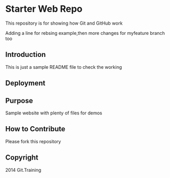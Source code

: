 
# Starter Web Repo

This repository is for showing how Git and GitHub work

Adding a line for rebsing example,then more changes for myfeature branch too
## Introduction
This is just a sample README file to check the working

## Deployment

## Purpose

Sample website with plenty of files for demos

## How to Contribute
Please fork this repository
## Copyright
2014 Git.Training
